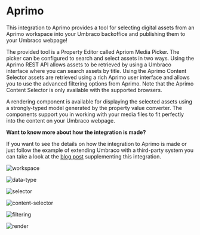 # Aprimo
This integration to Aprimo provides a tool for selecting digital assets from an Aprimo workspace into your Umbraco backoffice and publishing them to your Umbraco webpage! 

The provided tool is a Property Editor called Apriom Media Picker. The picker can be configured to search and select assets in two ways. Using the  Aprimo REST API allows assets to be retrieved by using a Umbraco interface where you can search assets by title. Using the Aprimo Content Selector assets are retrieved using a rich Aprimo user interface and allows you to use the advanced filtering options from Aprimo. Note that the Aprimo Content Selector is only available with the supported browsers. 

A rendering component is available for displaying the selected assets using a strongly-typed model generated by the property value converter. The components support you in working with your media files to fit perfectly into the content on your Umbraco webpage.  

**Want to know more about how the integration is made?**

If you want to see the details on how the integration to Aprimo is made or just follow the example of extending Umbraco with a third-party system you can take a look at the [blog post](https://umbraco.com/blog/integrating-aprimo-dam-with-umbraco-cms/) supplementing this integration. 

![workspace](https://github.com/umbraco/Umbraco.Cms.Integrations/blob/docs/integrations-readmes/src/Umbraco.Cms.Integrations.DAM.Aprimo/docs/images/workspace.png)

![data-type](https://github.com/umbraco/Umbraco.Cms.Integrations/blob/docs/integrations-readmes/src/Umbraco.Cms.Integrations.DAM.Aprimo/docs/images/data-type.png)

![selector](https://github.com/umbraco/Umbraco.Cms.Integrations/blob/docs/integrations-readmes/src/Umbraco.Cms.Integrations.DAM.Aprimo/docs/images/selector.png)

![content-selector](https://github.com/umbraco/Umbraco.Cms.Integrations/blob/docs/integrations-readmes/src/Umbraco.Cms.Integrations.DAM.Aprimo/docs/images/content-selector.png)

![filtering](https://github.com/umbraco/Umbraco.Cms.Integrations/blob/docs/integrations-readmes/src/Umbraco.Cms.Integrations.DAM.Aprimo/docs/images/filtering.png)

![render](https://github.com/umbraco/Umbraco.Cms.Integrations/blob/docs/integrations-readmes/src/Umbraco.Cms.Integrations.DAM.Aprimo/docs/images/render.png)